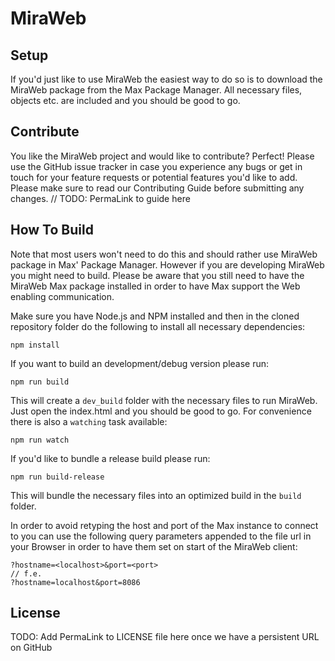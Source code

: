 MiraWeb
=============

## Setup

If you'd just like to use MiraWeb the easiest way to do so is to download the MiraWeb package from the Max Package Manager. All necessary files, objects etc. are included and you should be good to go.

## Contribute

You like the MiraWeb project and would like to contribute? Perfect! Please use the GitHub issue tracker in case you experience any bugs or get in touch for your feature requests or potential features you'd like to add. Please make sure to read our Contributing Guide before submitting any changes.
// TODO: PermaLink to guide here

## How To Build

Note that most users won't need to do this and should rather use MiraWeb package in Max' Package Manager. However if you are developing MiraWeb you might need to build. Please be aware that you still need to have the MiraWeb
Max package installed in order to have Max support the Web enabling communication.

Make sure you have Node.js and NPM installed and then in the cloned repository folder do the following to install all necessary dependencies:

	npm install

If you want to build an development/debug version please run:

	npm run build

This will create a `dev_build` folder with the necessary files to run MiraWeb. Just open the index.html and you should be good to go. For convenience there is also a `watching` task available:

	npm run watch

If you'd like to bundle a release build please run:

	npm run build-release

This will bundle the necessary files into an optimized build in the `build` folder.

In order to avoid retyping the host and port of the Max instance to connect to you can use the following query parameters appended to the file url in your Browser in order to have them set on start of the MiraWeb client:

	?hostname=<localhost>&port=<port>
	// f.e.
	?hostname=localhost&port=8086

## License

TODO: Add PermaLink to LICENSE file here once we have a persistent URL on GitHub
